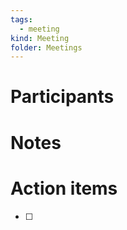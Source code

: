 ```yaml
---
tags:
  - meeting
kind: Meeting
folder: Meetings
---
```

# Participants


# Notes

# Action items

- [ ] 

 